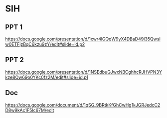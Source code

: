 # SIH

## PPT 1
https://docs.google.com/presentation/d/1xwr4lGQqW9yX4DBaD49I35QwsIw0ETFjzBqC6kzu9zY/edit#slide=id.p2

## PPT 2
https://docs.google.com/presentation/d/1NSEdbuGJwxNBCghhcRJHVPN3Ykze8Ow69o0YKc0fz2M/edit#slide=id.p1

## Doc
https://docs.google.com/document/d/1qSG_9BRtkKfGhCwHg1kJGRJedcC2D8w9kAc1F5Ic67M/edit
